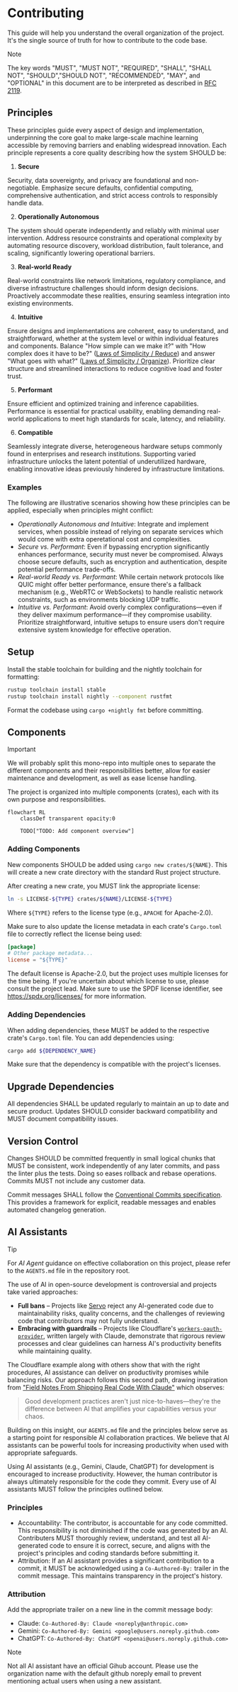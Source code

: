 # Contributing

This guide will help you understand the overall organization of the project. It's the single source of truth for how to contribute to the code base.

> [!NOTE]
> The key words "MUST", "MUST NOT", "REQUIRED", "SHALL", "SHALL NOT", "SHOULD","SHOULD NOT", "RECOMMENDED", "MAY", and "OPTIONAL" in this document are to be interpreted as described in [RFC 2119](https://tools.ietf.org/html/rfc2119).

## Principles

These principles guide every aspect of design and implementation, underpinning the core goal to make large-scale machine learning accessible by removing barriers and enabling widespread innovation. Each principle represents a core quality describing how the system SHOULD be:

1. **Secure**

Security, data sovereignty, and privacy are foundational and non-negotiable. Emphasize secure defaults, confidential computing, comprehensive authentication, and strict access controls to responsibly handle data.

2. **Operationally Autonomous**

The system should operate independently and reliably with minimal user intervention. Address resource constraints and operational complexity by automating resource discovery, workload distribution, fault tolerance, and scaling, significantly lowering operational barriers.

3. **Real-world Ready**

Real-world constraints like network limitations, regulatory compliance, and diverse infrastructure challenges should inform design decisions. Proactively accommodate these realities, ensuring seamless integration into existing environments.

4. **Intuitive**

Ensure designs and implementations are coherent, easy to understand, and straightforward, whether at the system level or within individual features and components. Balance "How simple can we make it?" with "How complex does it have to be?"  ([Laws of Simplicity / Reduce](http://lawsofsimplicity.com/los/law-1-reduce.html)) and answer "What goes with what?" ([Laws of Simplicity / Organize](http://lawsofsimplicity.com/los/law-2-organize.html)).
Prioritize clear structure and streamlined interactions to reduce cognitive load and foster trust.

5. **Performant**

Ensure efficient and optimized training and inference capabilities. Performance is essential for practical usability, enabling demanding real-world applications to meet high standards for scale, latency, and reliability.

6. **Compatible**

Seamlessly integrate diverse, heterogeneous hardware setups commonly found in enterprises and research institutions. Supporting varied infrastructure unlocks the latent potential of underutilized hardware, enabling innovative ideas previously hindered by infrastructure limitations.

### Examples

The following are illustrative scenarios showing how these principles can be applied, especially when principles might conflict:

- *Operationally Autonomous and Intuitive*: Integrate and implement services, when possible instead of relying on separate services which would come with extra operetational cost and complexities.
- *Secure vs. Performant*: Even if bypassing encryption significantly enhances performance, security must never be compromised. Always choose secure defaults, such as encryption and authentication, despite potential performance trade-offs.
- *Real-world Ready vs. Performant*: While certain network protocols like QUIC might offer better performance, ensure there's a fallback mechanism (e.g., WebRTC or WebSockets) to handle realistic network constraints, such as environments blocking UDP traffic.
- *Intuitive vs. Performant*: Avoid overly complex configurations—even if they deliver maximum performance—if they compromise usability. Prioritize straightforward, intuitive setups to ensure users don't require extensive system knowledge for effective operation.

## Setup

Install the stable toolchain for building and the nightly toolchain for
formatting:

```sh
rustup toolchain install stable
rustup toolchain install nightly --component rustfmt
```

Format the codebase using `cargo +nightly fmt` before committing.

## Components

> [!IMPORTANT]
> We will probably split this mono-repo into multiple ones to separate the different components and their responsibilities better, allow for easier maintenance and development, as well as ease license handling.

The project is organized into multiple components (crates), each with its own purpose and responsibilities.

```mermaid
flowchart RL
    classDef transparent opacity:0

    TODO["TODO: Add component overview"]
```

<!-- TODO: Add short overview describing the main components purpose. -->

### Adding Components

New components SHOULD be added using `cargo new crates/${NAME}`. This will create a new crate directory with the standard Rust project structure.

After creating a new crate, you MUST link the appropriate license:

```sh
ln -s LICENSE-${TYPE} crates/${NAME}/LICENSE-${TYPE}
```

Where `${TYPE}` refers to the license type (e.g., `APACHE` for Apache-2.0).

Make sure to also update the license metadata in each crate's `Cargo.toml` file to correctly reflect the license being used:

```toml
[package]
# Other package metadata...
license = "${TYPE}"
```

The default license is Apache-2.0, but the project uses multiple licenses for the time being. If you're uncertain about which license to use, please consult the project lead. Make sure to use the SPDF license identifier, see  https://spdx.org/licenses/ for more information.

### Adding Dependencies

When adding dependencies, these MUST be added to the respective crate's `Cargo.toml` file. You can add dependencies using:

```sh
cargo add ${DEPENDENCY_NAME}
```

Make sure that the dependency is compatible with the project's licenses.

## Upgrade Dependencies

All dependencies SHALL be updated regularly to maintain an up to date and secure product. Updates SHOULD consider backward compatibility and MUST document compatibility issues.

<!-- TODO: Setup dependabot for automatic dependency updates and security updates and document configuration. -->

## Version Control

Changes SHOULD be committed frequently in small logical chunks that MUST be consistent, work independently of any later commits, and pass the linter plus the tests. Doing so eases rollback and rebase operations. Commits MUST not include any customer data.

Commit messages SHALL follow the [Conventional Commits specification](https://www.conventionalcommits.org/en/v1.0.0/). This provides a framework for explicit, readable messages and enables automated changelog generation.

## AI Assistants

> [!TIP]
> For _AI Agent_ guidance on effective collaboration on this project, please refer to the `AGENTS.md` file in the repository root.

The use of AI in open-source development is controversial and projects take varied approaches:

* **Full bans** – Projects like [Servo](https://book.servo.org/contributing.html#ai-contributions) reject any AI-generated code due to maintainability risks, quality concerns, and the challenges of reviewing code that contributors may not fully understand.
* **Embracing with guardrails** – Projects like Cloudflare's [`workers-oauth-provider`](https://github.com/cloudflare/workers-oauth-provider), written largely with Claude, demonstrate that rigorous review processes and clear guidelines can harness AI's productivity benefits while maintaining quality.

The Cloudflare example along with others show that with the right procedures, AI assistance can deliver on productivity promises while balancing risks. Our approach follows this second path, drawing inspiration from ["Field Notes From Shipping Real Code With Claude"](https://diwank.space/field-notes-from-shipping-real-code-with-claude) which observes:

> Good development practices aren't just nice-to-haves—they're the difference between AI that amplifies your capabilities versus your chaos.

Building on this insight, our `AGENTS.md` file and the principles below serve as a starting point for responsible AI collaboration practices. We believe that AI assistants can be powerful tools for increasing productivity when used with appropriate safeguards.

Using AI assistants (e.g., Gemini, Claude, ChatGPT) for development is encouraged to increase productivity. However, the human contributor is always ultimately responsible for the code they commit. Every use of AI assistants MUST follow the principles outlined below.

### Principles

* Accountability: The contributor, is accountable for any code committed. This responsibility is not diminished if the code was generated by an AI. Contributers MUST thoroughly review, understand, and test all AI-generated code to ensure it is correct, secure, and aligns with the project's principles and coding standards before submitting it.
* Attribution: If an AI assistant provides a significant contribution to a commit, it MUST be acknowledged using a `Co-Authored-By:` trailer in the commit message. This maintains transparency in the project's history.

### Attribution

Add the appropriate trailer on a new line in the commit message body:

* Claude: `Co-Authored-By: Claude <noreply@anthropic.com>`
* Gemini: `Co-Authored-By: Gemini <google@users.noreply.github.com>`
* ChatGPT: `Co-Authored-By: ChatGPT <openai@users.noreply.github.com>`

> [!NOTE]
> Not all AI assistant have an official Gihub account. Please use the organization name with the default github noreply email to prevent mentioning actual users when using a new assistant.
